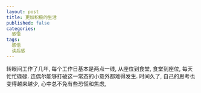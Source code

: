 ```yaml
---
layout: post
title: 更加积极的生活
published: false
categories:
  感悟
tags:
  感悟
  读后感
---
```


转眼间工作了几年, 每个工作日基本是两点一线, 从座位到食堂, 食堂到座位, 每天忙忙碌碌. 连偶尔能够打破这一常态的小意外都难得发生. 时间久了, 自己的思考也变得越来越少, 心中总不免有些恐慌和焦虑, 
